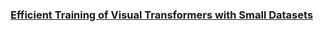 ### [Efficient Training of Visual Transformers with Small Datasets](https://openreview.net/pdf?id=SCN8UaetXx)

<!-- “the lack of the typical convolutional inductive bias makes these models more data hungry than common CNNs” -->
